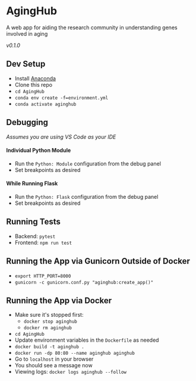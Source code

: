 # AgingHub
A web app for aiding the research community in understanding genes involved in aging

_v0.1.0_

## Dev Setup
- Install [Anaconda](https://docs.anaconda.com/anaconda/install/)
- Clone this repo
- `cd AgingHub`
- `conda env create -f=environment.yml`
- `conda activate aginghub`

## Debugging
_Assumes you are using VS Code as your IDE_

#### Individual Python Module
- Run the `Python: Module` configuration from the debug panel
- Set breakpoints as desired

#### While Running Flask
- Run the `Python: Flask` configuration from the debug panel
- Set breakpoints as desired

## Running Tests
- Backend: `pytest`
- Frontend: `npm run test`

## Running the App via Gunicorn Outside of Docker
- `export HTTP_PORT=8000`
- `gunicorn -c gunicorn.conf.py "aginghub:create_app()"`

## Running the App via Docker
- Make sure it's stopped first: 
    - `docker stop aginghub`
    - `docker rm aginghub`
- `cd AgingHub`
- Update environment variables in the `Dockerfile` as needed
- `docker build -t aginghub .`
- `docker run -dp 80:80 --name aginghub aginghub`
- Go to `localhost` in your browser
- You should see a message now
- Viewing logs: `docker logs aginghub --follow`



